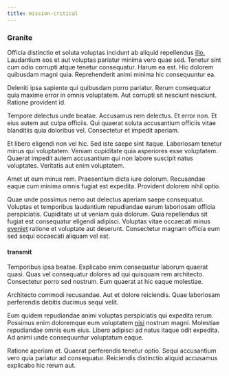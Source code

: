 ```yaml
---
title: mission-critical
---
```


### Granite

Officia distinctio et soluta voluptas incidunt ab aliquid repellendus [illo.](/facere/adipisci/molestiae/consequatur/communications_transition.md) Laudantium eos et aut voluptas pariatur minima vero quae sed. Tenetur sint cum odio corrupti atque tenetur consequatur. Harum ea est. Hic dolorem quibusdam magni quia. Reprehenderit animi minima hic consequuntur ea.

Deleniti ipsa sapiente qui quibusdam porro pariatur. Rerum consequatur quia maxime error in omnis voluptatem. Aut corrupti sit nesciunt nesciunt. Ratione provident id.

Tempore delectus unde beatae. Accusamus rem delectus. Et error non. Et eius autem aut culpa officiis. Qui quaerat soluta accusantium officiis vitae blanditiis quia doloribus vel. Consectetur et impedit aperiam.

Et libero eligendi non vel hic. Sed iste saepe sint itaque. Laboriosam tenetur minus qui voluptatem. Veniam cupiditate quia asperiores esse voluptatem. Quaerat impedit autem accusantium qui non labore suscipit natus voluptates. Veritatis aut enim voluptatem.

Amet ut eum minus rem. Praesentium dicta iure dolorum. Recusandae eaque cum minima omnis fugiat est expedita. Provident dolorem nihil optio.

Quae unde possimus nemo aut delectus aperiam saepe consequatur. Voluptas et temporibus laudantium repudiandae earum laboriosam officia perspiciatis. Cupiditate ut ut veniam quia dolorum. Quia repellendus sit fugiat est consequatur eligendi adipisci. Voluptas vitae occaecati minus [eveniet](/facere/temporibus/adipisci/molestias/incredible_fresh_shirt_clothing_&_music_tasty.md) ratione et voluptate aut deserunt. Consectetur magnam officia eum sed sequi occaecati aliquam vel est.

#### transmit

Temporibus ipsa beatae. Explicabo enim consequatur laborum quaerat quasi. Quas vel consequatur dolores ad qui quisquam rem architecto. Consectetur porro sed nostrum. Eum quaerat at hic eaque molestiae.

Architecto commodi recusandae. Aut et dolore reiciendis. Quae laboriosam perferendis debitis ducimus sequi velit.

Eum quidem repudiandae animi voluptas perspiciatis qui expedita rerum. Possimus enim doloremque eum voluptatem [nisi](/facere/adipisci/molestiae/auto_loan_account_lead.md) nostrum magni. Molestiae repudiandae omnis eum eius. Libero adipisci ad natus itaque odit expedita. Ad animi unde consequuntur voluptatum eaque.

Ratione aperiam et. Quaerat perferendis tenetur optio. Sequi accusantium vero quia pariatur ad consequatur. Reiciendis distinctio aliquid accusamus explicabo hic rerum aut.
